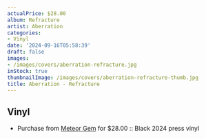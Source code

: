 ```yaml
---
actualPrice: $28.00
album: Refracture
artist: Aberration
categories:
- Vinyl
date: '2024-09-16T05:58:39'
draft: false
images:
- /images/covers/aberration-refracture.jpg
inStock: true
thumbnailImage: /images/covers/aberration-refracture-thumb.jpg
title: Aberration - Refracture
---
```


## Vinyl
* Purchase from [Meteor Gem](https://meteor-gem.com/products/aberration-refracture-lp) for $28.00 :: Black 2024 press vinyl
